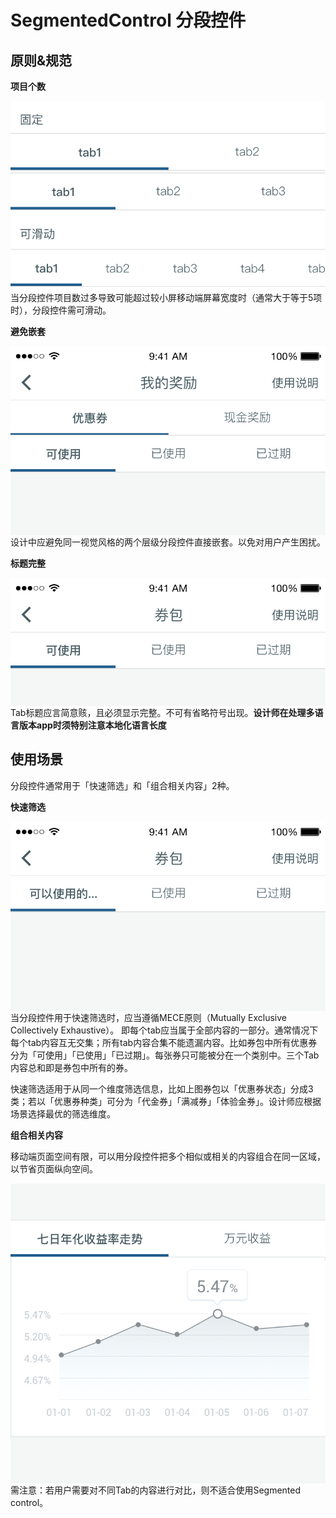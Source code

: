# SegmentedControl 分段控件

## 原则&规范

**项目个数**

<img src="../images/mobile_guide/Segmented_overview.png" align="right"/>

当分段控件项目数过多导致可能超过较小屏移动端屏幕宽度时（通常大于等于5项时），分段控件需可滑动。

**避免嵌套**

<img src="../images/mobile_guide/Segmented_double_wrong.png" isError align="right"/>

设计中应避免同一视觉风格的两个层级分段控件直接嵌套。以免对用户产生困扰。

**标题完整**

<img src="../images/mobile_guide/Segmented_coupon.png" isError align="right"/>

Tab标题应言简意赅，且必须显示完整。不可有省略符号出现。**设计师在处理多语言版本app时须特别注意本地化语言长度**

## 使用场景

分段控件通常用于「快速筛选」和「组合相关内容」2种。

**快速筛选**

<img src="../images/mobile_guide/Segmented_truncated_wrong.png" align="right"/>

当分段控件用于快速筛选时，应当遵循MECE原则（Mutually Exclusive Collectively Exhaustive）。
即每个tab应当属于全部内容的一部分。通常情况下每个tab内容互无交集；所有tab内容合集不能遗漏内容。比如券包中所有优惠券分为「可使用」「已使用」「已过期」。每张券只可能被分在一个类别中。三个Tab内容总和即是券包中所有的券。

快速筛选适用于从同一个维度筛选信息，比如上图券包以「优惠券状态」分成3类；若以「优惠券种类」可分为「代金券」「满减券」「体验金券」。设计师应根据场景选择最优的筛选维度。

**组合相关内容**

移动端页面空间有限，可以用分段控件把多个相似或相关的内容组合在同一区域，以节省页面纵向空间。

<img src="../images/mobile_guide/Segmented_data.png" align="right"/>


需注意：若用户需要对不同Tab的内容进行对比，则不适合使用Segmented control。

